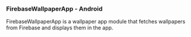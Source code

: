 ### FirebaseWallpaperApp - Android
FirebaseWallpaperApp is a wallpaper app module that fetches wallpapers from Firebase and displays them in the app.
